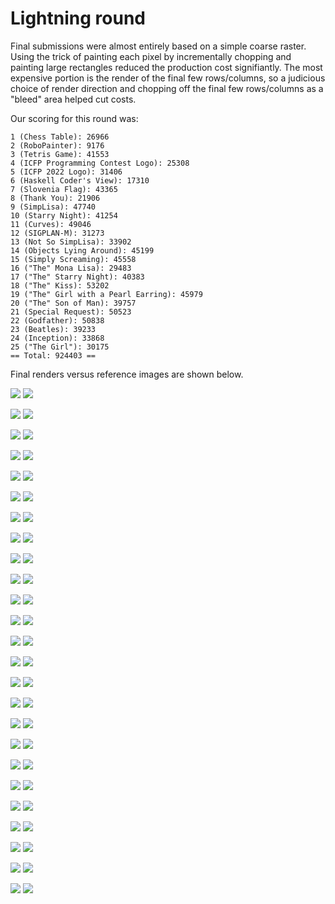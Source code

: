 # Lightning round
Final submissions were almost entirely based on a simple coarse raster. Using the trick of painting each pixel by incrementally chopping and painting large rectangles reduced the production cost signifiantly. The most expensive portion is the render of the final few rows/columns, so a judicious choice of render direction and chopping off the final few rows/columns as a "bleed" area helped cut costs.

Our scoring for this round was:
```
1 (Chess Table): 26966
2 (RoboPainter): 9176
3 (Tetris Game): 41553
4 (ICFP Programming Contest Logo): 25308
5 (ICFP 2022 Logo): 31406
6 (Haskell Coder's View): 17310
7 (Slovenia Flag): 43365
8 (Thank You): 21906
9 (SimpLisa): 47740
10 (Starry Night): 41254
11 (Curves): 49046
12 (SIGPLAN-M): 31273
13 (Not So SimpLisa): 33902
14 (Objects Lying Around): 45199
15 (Simply Screaming): 45558
16 ("The" Mona Lisa): 29483
17 ("The" Starry Night): 40383
18 ("The" Kiss): 53202
19 ("The" Girl with a Pearl Earring): 45979
20 ("The" Son of Man): 39757
21 (Special Request): 50523
22 (Godfather): 50838
23 (Beatles): 39233
24 (Inception): 33868
25 ("The Girl"): 30175
== Total: 924403 ==
```

Final renders versus reference images are shown below.

![](problems/1.png) ![](lightning/1_image.png)

![](problems/2.png) ![](lightning/2_image.png)

![](problems/3.png) ![](lightning/3_image.png)

![](problems/4.png) ![](lightning/4_image.png)

![](problems/5.png) ![](lightning/5_image.png)

![](problems/6.png) ![](lightning/6_image.png)

![](problems/7.png) ![](lightning/7_image.png)

![](problems/8.png) ![](lightning/8_image.png)

![](problems/9.png) ![](lightning/9_image.png)

![](problems/10.png) ![](lightning/10_image.png)

![](problems/11.png) ![](lightning/11_image.png)

![](problems/12.png) ![](lightning/12_image.png)

![](problems/13.png) ![](lightning/13_image.png)

![](problems/14.png) ![](lightning/14_image.png)

![](problems/15.png) ![](lightning/15_image.png)

![](problems/16.png) ![](lightning/16_image.png)

![](problems/17.png) ![](lightning/17_image.png)

![](problems/18.png) ![](lightning/18_image.png)

![](problems/19.png) ![](lightning/19_image.png)

![](problems/20.png) ![](lightning/20_image.png)

![](problems/21.png) ![](lightning/21_image.png)

![](problems/22.png) ![](lightning/22_image.png)

![](problems/23.png) ![](lightning/23_image.png)

![](problems/24.png) ![](lightning/24_image.png)

![](problems/25.png) ![](lightning/25_image.png)
